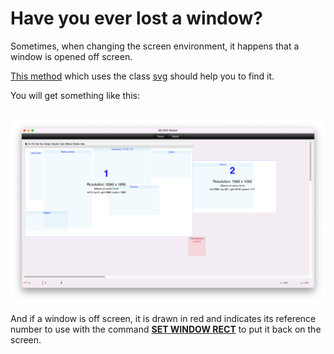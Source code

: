 # Have you ever lost a window?

Sometimes, when changing the screen environment, it happens that a window is opened off screen. 

<a href="/Methods/screens.4dm">This method</a> which uses the class [svg](https://github.com/vdelachaux/SVG-with-Classes) should help you to find it.


You will get something like this:

 <img src="Have you ever lost a window.png" width="1000"/>

And if a window is off screen, it is drawn in red and indicates its reference number to use with the command [**SET WINDOW RECT**](https://doc.4d.com/4Dv19/4D/19.4/SET-WINDOW-RECT.301-6023666.en.html) to put it back on the screen.
